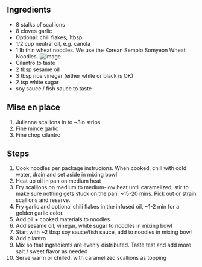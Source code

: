 ## Ingredients
- 8 stalks of scallions
- 8 cloves garlic
- Optional: chili flakes, 1tbsp
- 1/2 cup neutral oil, e.g. canola
- 1 lb thin wheat noodles. We use the Korean Sempio Somyeon Wheat Noodles. ![image](https://user-images.githubusercontent.com/211922/199138491-cb272b1f-c2e3-491b-876a-02a014c9d1ef.png)
- Cilantro to taste
- 2 tbsp sesame oil
- 3 tbsp rice vinegar (either white or black is OK)
- 2 tsp white sugar
- soy sauce / fish sauce to taste

## Mise en place
1. Julienne scallions in to ~3in strips
2. Fine mince garlic
3. Fine chop cilantro

## Steps
1. Cook noodles per package instrucions. When cooked, chill with cold water, drain and set aside in mixing bowl
2. Heat up oil in pan on medium heat
3. Fry scallions on medium to medium-low heat until caramelized, stir to make sure nothing gets stuck on the pan. ~15-20 mins. Pick out or strain scallions and reserve.
4. Fry garlic and optional chili flakes in the infused oil, ~1-2 min for a golden garlic color.
5. Add oil + cooked materials to noodles
6. Add sesame oil, vinegar, white sugar to noodles in mixing bowl
7. Start with ~2 tbsp soy sauce/fish sauce, add to noodles in mixing bowl
8. Add cilantro
9. Mix so that ingredients are evenly distributed. Taste test and add more salt / sweet flavor as needed
10. Serve warm or chilled, with caramelized scallions as topping
